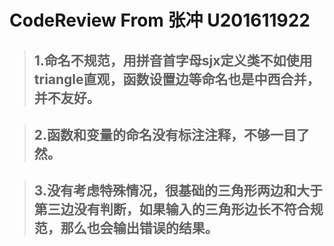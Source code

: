 # CodeReview From 张冲 U201611922
> ## 1.命名不规范，用拼音首字母sjx定义类不如使用triangle直观，函数设置边等命名也是中西合并，并不友好。

> ## 2.函数和变量的命名没有标注注释，不够一目了然。

> ## 3.没有考虑特殊情况，很基础的三角形两边和大于第三边没有判断，如果输入的三角形边长不符合规范，那么也会输出错误的结果。

